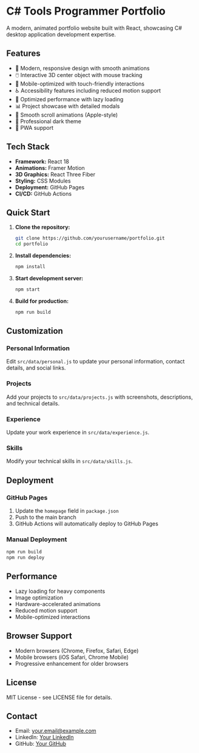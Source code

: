 # C# Tools Programmer Portfolio

A modern, animated portfolio website built with React, showcasing C# desktop application development expertise.

## Features

- 🎨 Modern, responsive design with smooth animations
- 🖱️ Interactive 3D center object with mouse tracking
- 📱 Mobile-optimized with touch-friendly interactions
- ♿ Accessibility features including reduced motion support
- 🚀 Optimized performance with lazy loading
- 📊 Project showcase with detailed modals
- 🎯 Smooth scroll animations (Apple-style)
- 🌙 Professional dark theme
- 📱 PWA support

## Tech Stack

- **Framework:** React 18
- **Animations:** Framer Motion
- **3D Graphics:** React Three Fiber
- **Styling:** CSS Modules
- **Deployment:** GitHub Pages
- **CI/CD:** GitHub Actions

## Quick Start

1. **Clone the repository:**
   ```bash
   git clone https://github.com/yourusername/portfolio.git
   cd portfolio
   ```

2. **Install dependencies:**
   ```bash
   npm install
   ```

3. **Start development server:**
   ```bash
   npm start
   ```

4. **Build for production:**
   ```bash
   npm run build
   ```

## Customization

### Personal Information
Edit `src/data/personal.js` to update your personal information, contact details, and social links.

### Projects
Add your projects to `src/data/projects.js` with screenshots, descriptions, and technical details.

### Experience
Update your work experience in `src/data/experience.js`.

### Skills
Modify your technical skills in `src/data/skills.js`.

## Deployment

### GitHub Pages
1. Update the `homepage` field in `package.json`
2. Push to the main branch
3. GitHub Actions will automatically deploy to GitHub Pages

### Manual Deployment
```bash
npm run build
npm run deploy
```

## Performance

- Lazy loading for heavy components
- Image optimization
- Hardware-accelerated animations
- Reduced motion support
- Mobile-optimized interactions

## Browser Support

- Modern browsers (Chrome, Firefox, Safari, Edge)
- Mobile browsers (iOS Safari, Chrome Mobile)
- Progressive enhancement for older browsers

## License

MIT License - see LICENSE file for details.

## Contact

- Email: your.email@example.com
- LinkedIn: [Your LinkedIn](https://linkedin.com/in/yourusername)
- GitHub: [Your GitHub](https://github.com/yourusername)